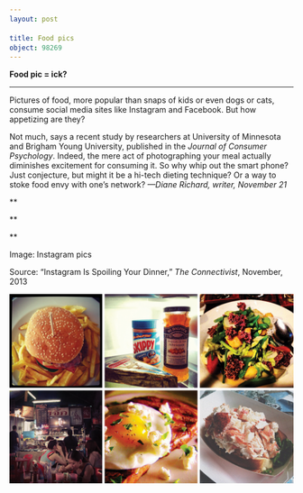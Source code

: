 ```yaml
---
layout: post

title: Food pics
object: 98269
---
```

**Food pic = ick?**

****

Pictures of food, more popular than snaps of kids or even dogs or cats, consume social media sites like Instagram and Facebook. But how appetizing are they?

Not much, says a recent study by researchers at University of Minnesota and Brigham Young University, published in the *Journal of Consumer Psychology*. Indeed, the mere act of photographing your meal actually diminishes excitement for consuming it. So why whip out the smart phone? Just conjecture, but might it be a hi-tech dieting technique? Or a way to stoke food envy with one’s network? *—Diane Richard, writer, November 21*

**

**

**

Image: Instagram pics

Source: “Instagram Is Spoiling Your Dinner,” *The Connectivist*, November, 2013 

![](../images/13.11.21_Richard_InstagramEDIT-1.png)
